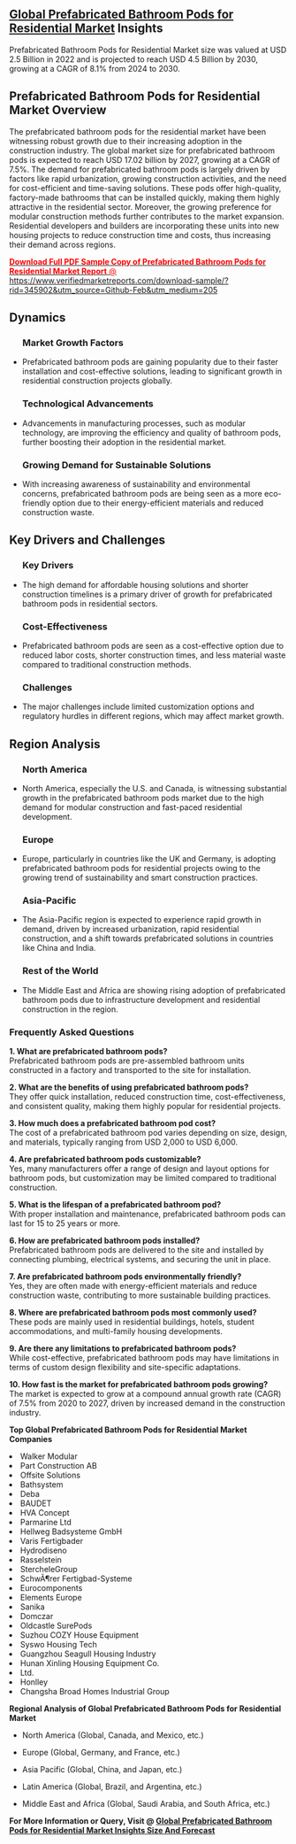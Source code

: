 <h2><a href="https://www.verifiedmarketreports.com/download-sample/?rid=345902&amp;utm_source=Github&amp;utm_medium=205" target="_blank">Global Prefabricated Bathroom Pods for Residential Market</a> Insights</h2><p>Prefabricated Bathroom Pods for Residential Market size was valued at USD 2.5 Billion in 2022 and is projected to reach USD 4.5 Billion by 2030, growing at a CAGR of 8.1% from 2024 to 2030.</p><p> <h2>Prefabricated Bathroom Pods for Residential Market Overview</h2> <p>The prefabricated bathroom pods for the residential market have been witnessing robust growth due to their increasing adoption in the construction industry. The global market size for prefabricated bathroom pods is expected to reach USD 17.02 billion by 2027, growing at a CAGR of 7.5%. The demand for prefabricated bathroom pods is largely driven by factors like rapid urbanization, growing construction activities, and the need for cost-efficient and time-saving solutions. These pods offer high-quality, factory-made bathrooms that can be installed quickly, making them highly attractive in the residential sector. Moreover, the growing preference for modular construction methods further contributes to the market expansion. Residential developers and builders are incorporating these units into new housing projects to reduce construction time and costs, thus increasing their demand across regions.</p> <p><a href="download_sample_link"><p><span class=""><span style="color: #ff0000;"><strong>Download Full PDF Sample Copy of Prefabricated Bathroom Pods for Residential Market Report</strong> @ </span><a href="https://www.verifiedmarketreports.com/download-sample/?rid=345902&amp;utm_source=Github-Feb&amp;utm_medium=205" target="_blank">https://www.verifiedmarketreports.com/download-sample/?rid=345902&amp;utm_source=Github-Feb&amp;utm_medium=205</a></span></p></a></p> <h2>Dynamics</h2> <ul> <h3>Market Growth Factors</h3> <li>Prefabricated bathroom pods are gaining popularity due to their faster installation and cost-effective solutions, leading to significant growth in residential construction projects globally.</li> <h3>Technological Advancements</h3> <li>Advancements in manufacturing processes, such as modular technology, are improving the efficiency and quality of bathroom pods, further boosting their adoption in the residential market.</li> <h3>Growing Demand for Sustainable Solutions</h3> <li>With increasing awareness of sustainability and environmental concerns, prefabricated bathroom pods are being seen as a more eco-friendly option due to their energy-efficient materials and reduced construction waste.</li> </ul> <h2>Key Drivers and Challenges</h2> <ul> <h3>Key Drivers</h3> <li>The high demand for affordable housing solutions and shorter construction timelines is a primary driver of growth for prefabricated bathroom pods in residential sectors.</li> <h3>Cost-Effectiveness</h3> <li>Prefabricated bathroom pods are seen as a cost-effective option due to reduced labor costs, shorter construction times, and less material waste compared to traditional construction methods.</li> <h3>Challenges</h3> <li>The major challenges include limited customization options and regulatory hurdles in different regions, which may affect market growth.</li> </ul> <h2>Region Analysis</h2> <ul> <h3>North America</h3> <li>North America, especially the U.S. and Canada, is witnessing substantial growth in the prefabricated bathroom pods market due to the high demand for modular construction and fast-paced residential development.</li> <h3>Europe</h3> <li>Europe, particularly in countries like the UK and Germany, is adopting prefabricated bathroom pods for residential projects owing to the growing trend of sustainability and smart construction practices.</li> <h3>Asia-Pacific</h3> <li>The Asia-Pacific region is expected to experience rapid growth in demand, driven by increased urbanization, rapid residential construction, and a shift towards prefabricated solutions in countries like China and India.</li> <h3>Rest of the World</h3> <li>The Middle East and Africa are showing rising adoption of prefabricated bathroom pods due to infrastructure development and residential construction in the region.</li> </ul> <h3>Frequently Asked Questions</h3> <p><b>1. What are prefabricated bathroom pods?</b><br>Prefabricated bathroom pods are pre-assembled bathroom units constructed in a factory and transported to the site for installation.</p> <p><b>2. What are the benefits of using prefabricated bathroom pods?</b><br>They offer quick installation, reduced construction time, cost-effectiveness, and consistent quality, making them highly popular for residential projects.</p> <p><b>3. How much does a prefabricated bathroom pod cost?</b><br>The cost of a prefabricated bathroom pod varies depending on size, design, and materials, typically ranging from USD 2,000 to USD 6,000.</p> <p><b>4. Are prefabricated bathroom pods customizable?</b><br>Yes, many manufacturers offer a range of design and layout options for bathroom pods, but customization may be limited compared to traditional construction.</p> <p><b>5. What is the lifespan of a prefabricated bathroom pod?</b><br>With proper installation and maintenance, prefabricated bathroom pods can last for 15 to 25 years or more.</p> <p><b>6. How are prefabricated bathroom pods installed?</b><br>Prefabricated bathroom pods are delivered to the site and installed by connecting plumbing, electrical systems, and securing the unit in place.</p> <p><b>7. Are prefabricated bathroom pods environmentally friendly?</b><br>Yes, they are often made with energy-efficient materials and reduce construction waste, contributing to more sustainable building practices.</p> <p><b>8. Where are prefabricated bathroom pods most commonly used?</b><br>These pods are mainly used in residential buildings, hotels, student accommodations, and multi-family housing developments.</p> <p><b>9. Are there any limitations to prefabricated bathroom pods?</b><br>While cost-effective, prefabricated bathroom pods may have limitations in terms of custom design flexibility and site-specific adaptations.</p> <p><b>10. How fast is the market for prefabricated bathroom pods growing?</b><br>The market is expected to grow at a compound annual growth rate (CAGR) of 7.5% from 2020 to 2027, driven by increased demand in the construction industry.</p> </p><p><strong>Top Global Prefabricated Bathroom Pods for Residential Market Companies</strong></p><div data-test-id=""><p><li>Walker Modular</li><li> Part Construction AB</li><li> Offsite Solutions</li><li> Bathsystem</li><li> Deba</li><li> BAUDET</li><li> HVA Concept</li><li> Parmarine Ltd</li><li> Hellweg Badsysteme GmbH</li><li> Varis Fertigbader</li><li> Hydrodiseno</li><li> Rasselstein</li><li> StercheleGroup</li><li> SchwÃ¶rer Fertigbad-Systeme</li><li> Eurocomponents</li><li> Elements Europe</li><li> Sanika</li><li> Domczar</li><li> Oldcastle SurePods</li><li> Suzhou COZY House Equipment</li><li> Syswo Housing Tech</li><li> Guangzhou Seagull Housing Industry</li><li> Hunan Xinling Housing Equipment Co.</li><li> Ltd.</li><li> Honlley</li><li> Changsha Broad Homes Industrial Group</li></p><div><strong>Regional Analysis of&nbsp;Global Prefabricated Bathroom Pods for Residential Market</strong></div><ul><li dir="ltr"><p dir="ltr">North America&nbsp;(Global, Canada, and Mexico, etc.)</p></li><li dir="ltr"><p dir="ltr">Europe (Global, Germany, and France, etc.)</p></li><li dir="ltr"><p dir="ltr">Asia Pacific&nbsp;(Global, China, and Japan, etc.)</p></li><li dir="ltr"><p dir="ltr">Latin America&nbsp;(Global, Brazil, and Argentina, etc.)</p></li><li dir="ltr">Middle East and Africa&nbsp;(Global, Saudi Arabia, and South Africa, etc.)</li></ul><p><strong>For More Information or Query, Visit @&nbsp;</strong><strong><a href="https://www.verifiedmarketreports.com/product/prefabricated-bathroom-pods-for-residential-market/?utm_source=Github&amp;utm_medium=205" target="_blank">Global Prefabricated Bathroom Pods for Residential Market Insights Size And Forecast</a></strong></p></div>
